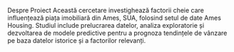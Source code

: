 Despre Proiect
Această cercetare investighează factorii cheie care influențează piața imobiliară din Ames, SUA, folosind setul de date Ames Housing. Studiul include prelucrarea datelor, analiza exploratorie și dezvoltarea de modele predictive pentru a prognoza tendințele de vânzare pe baza datelor istorice și a factorilor relevanți.
